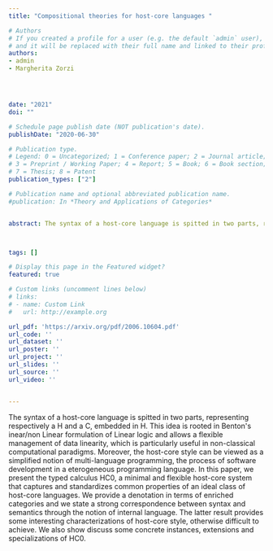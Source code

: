 ```yaml
---
title: "Compositional theories for host-core languages "

# Authors
# If you created a profile for a user (e.g. the default `admin` user), write the username (folder name) here 
# and it will be replaced with their full name and linked to their profile.
authors:
- admin
- Margherita Zorzi




date: "2021"
doi: ""

# Schedule page publish date (NOT publication's date).
publishDate: "2020-06-30"

# Publication type.
# Legend: 0 = Uncategorized; 1 = Conference paper; 2 = Journal article;
# 3 = Preprint / Working Paper; 4 = Report; 5 = Book; 6 = Book section;
# 7 = Thesis; 8 = Patent
publication_types: ["2"]

# Publication name and optional abbreviated publication name.
#publication: In *Theory and Applications of Categories*


abstract: The syntax of a host-core language is spitted in two parts, representing respectively a H and a C, embedded in H. This idea is rooted in Benton's  inear/non Linear formulation of Linear logic and allows a flexible management of data linearity, which is particularly useful in non-classical computational paradigms. Moreover, the host-core style can be viewed as a simplified notion of multi-language programming, the process of software development in a  eterogeneous programming language. In this paper, we present the typed calculus HC0, a minimal and flexible host-core system that captures and standardizes common properties of an ideal class of host-core languages. We provide a denotation in terms of enriched categories and we state a strong correspondence between syntax and semantics through the notion of internal language. The latter result provides some interesting characterizations of host-core style, otherwise difficult to achieve. We also show discuss some concrete instances, extensions and specializations of HC0.



tags: []

# Display this page in the Featured widget?
featured: true

# Custom links (uncomment lines below)
# links:
# - name: Custom Link
#   url: http://example.org

url_pdf: 'https://arxiv.org/pdf/2006.10604.pdf'
url_code: ''
url_dataset: ''
url_poster: ''
url_project: ''
url_slides: ''
url_source: ''
url_video: ''


---
```


The syntax of a host-core language is spitted in two parts, representing respectively a H and a C, embedded in H. This idea is rooted in Benton's  inear/non Linear formulation of Linear logic and allows a flexible management of data linearity, which is particularly useful in non-classical computational paradigms. Moreover, the host-core style can be viewed as a simplified notion of multi-language programming, the process of software development in a  eterogeneous programming language. In this paper, we present the typed calculus HC0, a minimal and flexible host-core system that captures and standardizes common properties of an ideal class of host-core languages. We provide a denotation in terms of enriched categories and we state a strong correspondence between syntax and semantics through the notion of internal language. The latter result provides some interesting characterizations of host-core style, otherwise difficult to achieve. We also show discuss some concrete instances, extensions and specializations of HC0.

